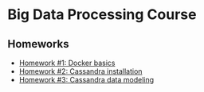 # Big Data Processing Course

## Homeworks
* [Homework #1: Docker basics](https://github.com/sophmintaii/big-data-processing-course/tree/hw1-docker-basics)
* [Homework #2: Cassandra installation](https://github.com/sophmintaii/big-data-processing-course/tree/hw2-cassandra-installation)
* [Homework #3: Cassandra data modeling](https://github.com/sophmintaii/big-data-processing-course/tree/hw2-cassandra-data-modeling)


